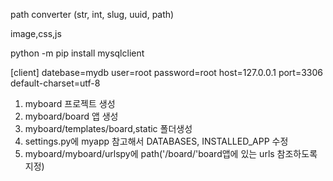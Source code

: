 <!-- 타입에 오른쪽 아래 변경가능 -->

<int : id> path converter (str, int, slug, uuid, path)

<!-- 정적파일(static파일) -->
<!-- 앱 디렉토리에 static 폴더 생성 -->

image,css,js

<!-- mysql work banch 설치 -->

<!-- DB (1) mysqlclient 설치 -->

python -m pip install mysqlclient

<!-- DB 연결(2) 프로젝트 루트에 db.cnf 생성-->

[client]
datebase=mydb
user=root
password=root
host=127.0.0.1
port=3306
default-charset=utf-8

<!-- python manage.py  -->

1. myboard 프로젝트 생성
2. myboard/board 앱 생성
3. myboard/templates/board,static 폴더생성
4. settings.py에 myapp 참고해서 DATABASES, INSTALLED_APP 수정
5. myboard/myboard/urlspy에 path('/board/'board앱에 있는 urls 참조하도록 지정)
